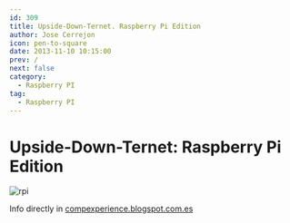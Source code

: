 ```yaml
---
id: 309
title: Upside-Down-Ternet. Raspberry Pi Edition
author: Jose Cerrejon
icon: pen-to-square
date: 2013-11-10 10:15:00
prev: /
next: false
category:
  - Raspberry PI
tag:
  - Raspberry PI
---
```


# Upside-Down-Ternet: Raspberry Pi Edition

![rpi](/images/2013/11/01_RaspberryPi.jpg)

Info directly in [compexperience.blogspot.com.es](http://compexperience.blogspot.com.es/2013/11/upside-down-ternet-raspberry-pi-edition.html)